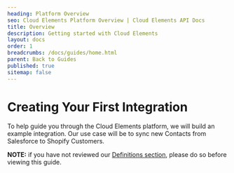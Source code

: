 ```yaml
---
heading: Platform Overview
seo: Cloud Elements Platform Overview | Cloud Elements API Docs
title: Overview
description: Getting started with Cloud Elements
layout: docs
order: 1
breadcrumbs: /docs/guides/home.html
parent: Back to Guides
published: true
sitemap: false
---
```


# Creating Your First Integration

To help guide you through the Cloud Elements platform, we will build an example integration. Our use case will be to sync new Contacts from Salesforce to Shopify Customers.

__NOTE:__ if you have not reviewed our [Definitions section](/docs/overview/definitions.html), please do so before viewing this guide.
</br>